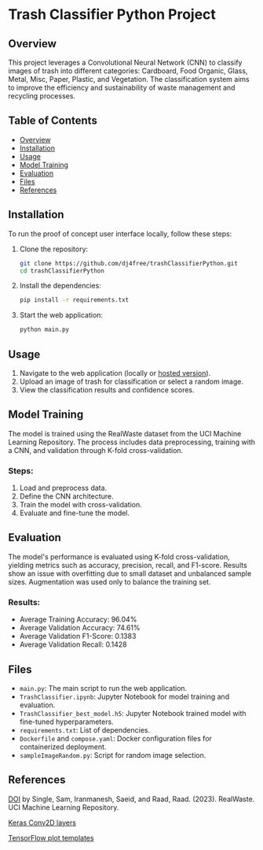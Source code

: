# Trash Classifier Python Project

## Overview
This project leverages a Convolutional Neural Network (CNN) to classify images of trash into different categories: Cardboard, Food Organic, Glass, Metal, Misc, Paper, Plastic, and Vegetation. The classification system aims to improve the efficiency and sustainability of waste management and recycling processes.


## Table of Contents
- [Overview](#overview)
- [Installation](#installation)
- [Usage](#usage)
- [Model Training](#model-training)
- [Evaluation](#evaluation)
- [Files](#files)
- [References](#references)

## Installation
To run the proof of concept user interface locally, follow these steps:

1. Clone the repository:
    ```bash
    git clone https://github.com/dj4free/trashClassifierPython.git
    cd trashClassifierPython
    ```

2. Install the dependencies:
    ```bash
    pip install -r requirements.txt
    ```

3. Start the web application:
    ```bash
    python main.py
    ```

## Usage
1. Navigate to the web application (locally or [hosted version](https://dolphin-app-hel2u.ondigitalocean.app/)).
2. Upload an image of trash for classification or select a random image.
3. View the classification results and confidence scores.

## Model Training
The model is trained using the RealWaste dataset from the UCI Machine Learning Repository. The process includes data preprocessing, training with a CNN, and validation through K-fold cross-validation.

### Steps:
1. Load and preprocess data.
2. Define the CNN architecture.
3. Train the model with cross-validation.
4. Evaluate and fine-tune the model.

## Evaluation
The model's performance is evaluated using K-fold cross-validation, yielding metrics such as accuracy, precision, recall, and F1-score. Results show an issue with overfitting due to small dataset and unbalanced sample sizes. Augmentation was used only to balance the training set.

### Results:
- Average Training Accuracy: 96.04%
- Average Validation Accuracy: 74.61%
- Average Validation F1-Score: 0.1383
- Average Validation Recall: 0.1428

## Files
- `main.py`: The main script to run the web application.
- `TrashClassifier.ipynb`: Jupyter Notebook for model training and evaluation.
- `TrashClassifier_best_model.h5`: Jupyter Notebook trained model with fine-tuned hyperparameters.
- `requirements.txt`: List of dependencies.
- `Dockerfile` and `compose.yaml`: Docker configuration files for containerized deployment.
- `sampleImageRandom.py`: Script for random image selection.

## References
[DOI](https://doi.org/10.24432/C5SS4G) by Single, Sam, Iranmanesh, Saeid, and Raad, Raad. (2023). RealWaste. UCI Machine Learning Repository.

[Keras Conv2D layers](https://www.tensorflow.org/api_docs/python/tf/keras/layers/Conv2D)

[TensorFlow plot templates](https://www.tensorflow.org/guide/basics)
